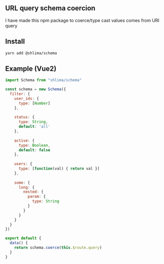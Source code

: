 ## URL query schema coercion

I have made this npm package to coerce/type cast values comes from URI query


## Install

```bash
yarn add @shlima/schema
```

## Example (Vue2)

```js
import Schema from "shlima/schema"

const schema = new Schema({
  filter: {
    user_ids: {
      type: [Number]
    },
    
    status: {
      type: String,
      default: 'all'
    },
    
    active: {
      type: Boolean,
      default: false
    },
    
    users: {
      type: [function(val) { return val }]
    },
    
    some: {
      long: {
        nested: {
          param: {
            type: String
          }
        }
      }
    }
  }
})

export default {
  data() {
    return schema.coerce(this.$route.query)
  }
}
```
